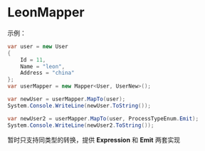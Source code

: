 # LeonMapper


示例：
```c#
var user = new User
{
    Id = 11,
    Name = "leon",
    Address = "china"
};
var userMapper = new Mapper<User, UserNew>();

var newUser = userMapper.MapTo(user);
System.Console.WriteLine(newUser.ToString());

var newUser2 = userMapper.MapTo(user, ProcessTypeEnum.Emit);
System.Console.WriteLine(newUser2.ToString());
```

暂时只支持同类型的转换，提供 **Expression** 和 **Emit** 两套实现
